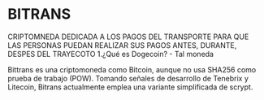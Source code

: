 # BITRANS
CRIPTOMNEDA DEDICADA A LOS PAGOS DEL TRANSPORTE PARA QUE LAS PERSONAS PUEDAN REALIZAR SUS PAGOS ANTES, DURANTE, DESPES DEL TRAYECOTO
1.¿Qué es Dogecoin? - Tal moneda

Bittrans es una criptomoneda como Bitcoin, aunque no usa SHA256 como prueba de trabajo (POW). Tomando señales de desarrollo de Tenebrix y Litecoin, Bitrans actualmente emplea una variante simplificada de scrypt.

